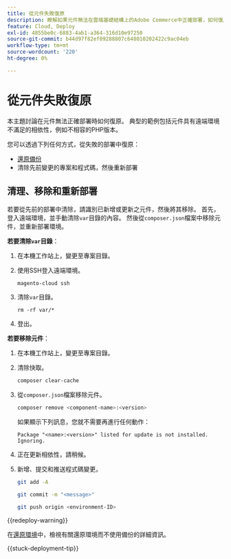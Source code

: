 ```yaml
---
title: 從元件失敗復原
description: 瞭解如果元件無法在雲端基礎結構上的Adobe Commerce中正確部署，如何復原。
feature: Cloud, Deploy
exl-id: 4855be0c-6883-4ab1-a364-316d10e97250
source-git-commit: b44d97f82ef09288807c648010202422c9ac04eb
workflow-type: tm+mt
source-wordcount: '220'
ht-degree: 0%

---
```


# 從元件失敗復原

本主題討論在元件無法正確部署時如何復原。 典型的範例包括元件具有遠端環境不滿足的相依性，例如不相容的PHP版本。

您可以透過下列任何方式，從失敗的部署中復原：

- [還原備份](../storage/snapshots.md#restore-a-snapshot)
- 清除先前變更的專案和程式碼，然後重新部署

## 清理、移除和重新部署

若要從先前的部署中清除，請識別已新增或更新之元件，然後將其移除。 首先，登入遠端環境，並手動清除`var`目錄的內容。 然後從`composer.json`檔案中移除元件，並重新部署環境。

**若要清除`var`目錄**：

1. 在本機工作站上，變更至專案目錄。

1. 使用SSH登入遠端環境。

   ```bash
   magento-cloud ssh
   ```

1. 清除`var`目錄。

   ```shell
   rm -rf var/*
   ```

1. 登出。

**若要移除元件**：

1. 在本機工作站上，變更至專案目錄。

1. 清除快取。

   ```bash
   composer clear-cache
   ```

1. 從`composer.json`檔案移除元件。

   ```bash
   composer remove <component-name>:<version>
   ```

   如果顯示下列訊息，您就不需要再進行任何動作：

   ```terminal
   Package "<name>:<version>" listed for update is not installed. Ignoring.
   ```

1. 正在更新相依性，請稍候。

1. 新增、提交和推送程式碼變更。

   ```bash
   git add -A
   ```

   ```bash
   git commit -m "<message>"
   ```

   ```bash
   git push origin <environment-ID>
   ```

{{redeploy-warning}}

在[還原環境](../development/restore-environment.md)中，檢視有關還原環境而不使用備份的詳細資訊。

{{stuck-deployment-tip}}
